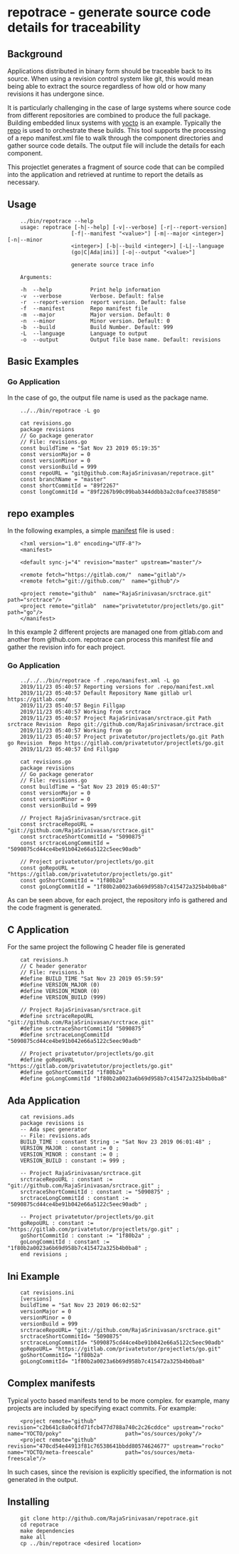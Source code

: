 # repotrace - generate source code details for traceability

## Background

Applications distributed in binary form should be traceable back to its source. When using a revision control system like git, this would mean being able to extract the source regardless of how old or how many revisions it has undergone since.

It is particularly challenging in the case of large systems where source code from different repositories are combined to produce the full package. Building embedded linux systems with [yocto](https://www.yoctoproject.org) is an example. Typically the [repo](https://gerrit.googlesource.com/git-repo) is used to orchestrate these builds. This tool supports the processing of a repo manifest.xml file to walk through the component directories and gather source code details. The output file will include the details for each component.

This projectlet generates a fragment of source code that can be compiled into the application and retrieved at runtime to report the details as necessary.

## Usage

        ../bin/repotrace --help
        usage: repotrace [-h|--help] [-v|--verbose] [-r|--report-version]
                        [-f|--manifest "<value>"] [-m|--major <integer>] [-n|--minor
                        <integer>] [-b|--build <integer>] [-L|--language
                        (go|C|Ada|ini)] [-o|--output "<value>"]

                        generate source trace info

        Arguments:

        -h  --help            Print help information
        -v  --verbose         Verbose. Default: false
        -r  --report-version  report version. Default: false
        -f  --manifest        Repo manifest file 
        -m  --major           Major version. Default: 0
        -n  --minor           Minor version. Default: 0
        -b  --build           Build Number. Default: 999
        -L  --language        Language to output
        -o  --output          Output file base name. Default: revisions

## Basic Examples

### Go Application

In the case of go, the output file name is used as the package name. 

        ../../bin/repotrace -L go

        cat revisions.go 
        package revisions
        // Go package generator
        // File: revisions.go
        const buildTime = "Sat Nov 23 2019 05:19:35"
        const versionMajor = 0
        const versionMinor = 0
        const versionBuild = 999
        const repoURL = "git@github.com:RajaSrinivasan/repotrace.git"
        const branchName = "master"
        const shortCommitId = "89f2267"
        const longCommitId = "89f2267b90c09bab344ddbb3a2c0afcee3785850"

## repo examples

In the following examples, a simple [manifest](https://github.com/RajaSrinivasan/myprojects.git) file is used :

        <?xml version="1.0" encoding="UTF-8"?>
        <manifest>

        <default sync-j="4" revision="master" upstream="master"/>

        <remote fetch="https://gitlab.com/"  name="gitlab"/>
        <remote fetch="git://github.com/"  name="github"/>

        <project remote="github"  name="RajaSrinivasan/srctrace.git"        path="srctrace"/>
        <project remote="gitlab"  name="privatetutor/projectlets/go.git"    path="go"/>
        </manifest>

In this example 2 different projects are managed one from gitlab.com and another from github.com. repotrace can process this manifest file and gather the revision info for each project.

### Go Application

        ../../../bin/repotrace -f .repo/manifest.xml -L go
        2019/11/23 05:40:57 Reporting versions for .repo/manifest.xml
        2019/11/23 05:40:57 Default Repository Name gitlab url https://gitlab.com/
        2019/11/23 05:40:57 Begin Fillgap
        2019/11/23 05:40:57 Working from srctrace
        2019/11/23 05:40:57 Project RajaSrinivasan/srctrace.git Path srctrace Revision  Repo git://github.com/RajaSrinivasan/srctrace.git
        2019/11/23 05:40:57 Working from go
        2019/11/23 05:40:57 Project privatetutor/projectlets/go.git Path go Revision  Repo https://gitlab.com/privatetutor/projectlets/go.git
        2019/11/23 05:40:57 End Fillgap

        cat revisions.go
        package revisions
        // Go package generator
        // File: revisions.go
        const buildTime = "Sat Nov 23 2019 05:40:57"
        const versionMajor = 0
        const versionMinor = 0
        const versionBuild = 999

        // Project RajaSrinivasan/srctrace.git
        const srctraceRepoURL = "git://github.com/RajaSrinivasan/srctrace.git"
        const srctraceShortCommitId = "5090875"
        const srctraceLongCommitId = "5090875cd44ce4be91b042e66a5122c5eec90adb"

        // Project privatetutor/projectlets/go.git
        const goRepoURL = "https://gitlab.com/privatetutor/projectlets/go.git"
        const goShortCommitId = "1f80b2a"
        const goLongCommitId = "1f80b2a0023a6b69d958b7c415472a325b4b0ba8"

As can be seen above, for each project, the repository info is gathered and the code fragment is generated.

## C Application

For the same project the following C header file is generated

        cat revisions.h
        // C header generator
        // File: revisions.h
        #define BUILD_TIME "Sat Nov 23 2019 05:59:59"
        #define VERSION_MAJOR (0)
        #define VERSION_MINOR (0)
        #define VERSION_BUILD (999)

        // Project RajaSrinivasan/srctrace.git
        #define srctraceRepoURL "git://github.com/RajaSrinivasan/srctrace.git" 
        #define srctraceShortCommitId "5090875" 
        #define srctraceLongCommitId "5090875cd44ce4be91b042e66a5122c5eec90adb" 

        // Project privatetutor/projectlets/go.git
        #define goRepoURL "https://gitlab.com/privatetutor/projectlets/go.git" 
        #define goShortCommitId "1f80b2a" 
        #define goLongCommitId "1f80b2a0023a6b69d958b7c415472a325b4b0ba8" 

## Ada Application

        cat revisions.ads
        package revisions is
        -- Ada spec generator
        -- File: revisions.ads
        BUILD_TIME : constant String := "Sat Nov 23 2019 06:01:48" ;
        VERSION_MAJOR : constant := 0 ;
        VERSION_MINOR : constant := 0 ;
        VERSION_BUILD : constant := 999 ;

        -- Project RajaSrinivasan/srctrace.git
        srctraceRepoURL : constant := "git://github.com/RajaSrinivasan/srctrace.git" ;
        srctraceShortCommitId : constant := "5090875" ;
        srctraceLongCommitId : constant := "5090875cd44ce4be91b042e66a5122c5eec90adb" ;

        -- Project privatetutor/projectlets/go.git
        goRepoURL : constant := "https://gitlab.com/privatetutor/projectlets/go.git" ;
        goShortCommitId : constant := "1f80b2a" ;
        goLongCommitId : constant := "1f80b2a0023a6b69d958b7c415472a325b4b0ba8" ;
        end revisions ;

## Ini Example

        cat revisions.ini
        [versions]
        buildTime = "Sat Nov 23 2019 06:02:52"
        versionMajor = 0
        versionMinor = 0
        versionBuild = 999
        srctraceRepoURL= "git://github.com/RajaSrinivasan/srctrace.git" 
        srctraceShortCommitId= "5090875" 
        srctraceLongCommitId= "5090875cd44ce4be91b042e66a5122c5eec90adb" 
        goRepoURL= "https://gitlab.com/privatetutor/projectlets/go.git" 
        goShortCommitId= "1f80b2a" 
        goLongCommitId= "1f80b2a0023a6b69d958b7c415472a325b4b0ba8" 

## Complex manifests

Typical yocto based manifests tend to be more complex. for example, many projects are included by specifying exact commits. For example:


        <project remote="github" revision="c2b641c8a0c4fd71fcb477d788a740c2c26cddce" upstream="rocko"  name="YOCTO/poky"                    path="os/sources/poky"/>
        <project remote="github" revision="470cd54e44913f81c76538641bbdd80574624677" upstream="rocko"  name="YOCTO/meta-freescale"          path="os/sources/meta-freescale"/>
  

In such cases, since the revision is explicitly specified, the information is not generated in the output.

## Installing

        git clone http://github.com/RajaSrinivasan/repotrace.git
        cd repotrace
        make dependencies
        make all
        cp ../bin/repotrace <desired location>


